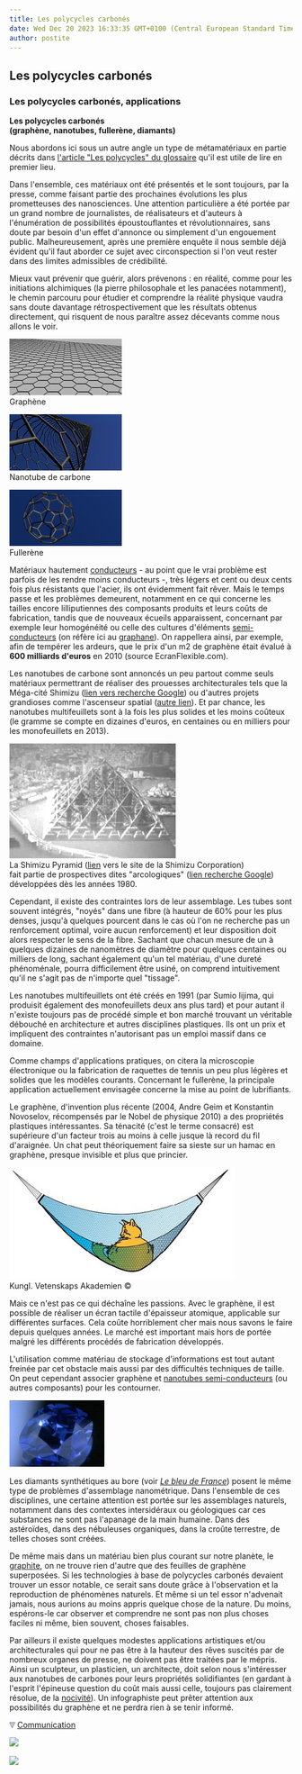 ```yaml
---
title: Les polycycles carbonés
date: Wed Dec 20 2023 16:33:35 GMT+0100 (Central European Standard Time)
author: postite
---
```


## Les polycycles carbonés
### Les polycycles carbonés, applications
 **Les polycycles carbonés  
(graphène, nanotubes, fullerène, diamants)**

Nous abordons ici sous un autre angle un type de métamatériaux en partie décrits dans [l'article "Les polycycles" du glossaire](polycyclique.html) qu'il est utile de lire en premier lieu.

Dans l'ensemble, ces matériaux ont été présentés et le sont toujours, par la presse, comme faisant partie des prochaines évolutions les plus prometteuses des nanosciences. Une attention particulière a été portée par un grand nombre de journalistes, de réalisateurs et d'auteurs à l'énumération de possibilités époustouflantes et révolutionnaires, sans doute par besoin d'un effet d'annonce ou simplement d'un engouement public. Malheureusement, après une première enquête il nous semble déjà évident qu'il faut aborder ce sujet avec circonspection si l'on veut rester dans des limites admissibles de crédibilité.

Mieux vaut prévenir que guérir, alors prévenons : en réalité, comme pour les initiations alchimiques (la pierre philosophale et les panacées notamment), le chemin parcouru pour étudier et comprendre la réalité physique vaudra sans doute davantage rétrospectivement que les résultats obtenus directement, qui risquent de nous paraître assez décevants comme nous allons le voir.

[![](images/graphene.jpg)](images/graphene800x400.jpg)  
Graphène

[![](images/nanotube200x100.jpg)](images/nanotube800x400.jpg)  
Nanotube de carbone

[![](images/fullerene200x100.jpg)](images/fullerene800x400.jpg)  
Fullerène

Matériaux hautement [conducteurs](conductionelec.html) - au point que le vrai problème est parfois de les rendre moins conducteurs -, très légers et cent ou deux cents fois plus résistants que l'acier, ils ont évidemment fait rêver. Mais le temps passe et les problèmes demeurent, notamment en ce qui concerne les tailles encore lilliputiennes des composants produits et leurs coûts de fabrication, tandis que de nouveaux écueils apparaissent, concernant par exemple leur homogénéité ou celle des cultures d'éléments [semi-conducteurs](conductionelec.html) (on réfère ici au [graphane](conductionelec.html#graphane)). On rappellera ainsi, par exemple, afin de tempérer les ardeurs, que le prix d'un m2 de graphène était évalué à **600 milliards d'euros** en 2010 (source EcranFlexible.com).

Les nanotubes de carbone sont annoncés un peu partout comme seuls matériaux permettrant de réaliser des prouesses architecturales tels que la Méga-cité Shimizu ([lien vers recherche Google](https://www.google.fr/#fp=4225d9476c551251&q=shimizu+pyramide)) ou d'autres projets grandioses comme l'ascenseur spatial ([autre lien](https://www.google.fr/#q=ascenseur+spatial)). Et par chance, les nanotubes multifeuillets sont à la fois les plus solides et les moins coûteux (le gramme se compte en dizaines d'euros, en centaines ou en milliers pour les monofeuillets en 2013).

![](images/shimizupyramid.jpg)  
La Shimizu Pyramid ([lien](http://www.shimz.co.jp/english/theme/dream/try.html) vers le site de la Shimizu Corporation)  
fait partie de prospectives dites "arcologiques" ([lien recherche Google](https://www.google.fr/#fp=4225d9476c551251&q=arcologie))  
développées dès les années 1980.

Cependant, il existe des contraintes lors de leur assemblage. Les tubes sont souvent intégrés, "noyés" dans une fibre (à hauteur de 60% pour les plus denses, jusqu'à quelques pourcent dans le cas où l'on ne recherche pas un renforcement optimal, voire aucun renforcement) et leur disposition doit alors respecter le sens de la fibre. Sachant que chacun mesure de un à quelques dizaines de nanomètres de diamètre pour quelques centaines ou milliers de long, sachant également qu'un tel matériau, d'une dureté phénoménale, pourra difficilement être usiné, on comprend intuitivement qu'il ne s'agit pas de n'importe quel "tissage".

Les nanotubes multifeuillets ont été créés en 1991 (par Sumio Iijima, qui produisit également des monofeuillets deux ans plus tard) et pour autant il n'existe toujours pas de procédé simple et bon marché trouvant un véritable débouché en architecture et autres disciplines plastiques. Ils ont un prix et impliquent des contraintes n'autorisant pas un emploi massif dans ce domaine.

Comme champs d'applications pratiques, on citera la microscopie électronique ou la fabrication de raquettes de tennis un peu plus légères et solides que les modèles courants. Concernant le fullerène, la principale application actuellement envisagée concerne la mise au point de lubrifiants.

Le graphène, d'invention plus récente (2004, Andre Geim et Konstantin Novoselov, récompensés par le Nobel de physique 2010) a des propriétés plastiques intéressantes. Sa ténacité (c'est le terme consacré) est supérieure d'un facteur trois au moins à celle jusque là record du fil d'araignée. Un chat peut théoriquement faire sa sieste sur un hamac en graphène, presque invisible et plus que princier.

![](images/chatgraphene.jpg)  
Kungl. Vetenskaps Akademien ©

Mais ce n'est pas ce qui déchaîne les passions. Avec le graphène, il est possible de réaliser un écran tactile d'épaisseur atomique, applicable sur différentes surfaces. Cela coûte horriblement cher mais nous savons le faire depuis quelques années. Le marché est important mais hors de portée malgré les différents procédés de fabrication développés.

L'utilisation comme matériau de stockage d'informations est tout autant freinée par cet obstacle mais aussi par des difficultés techniques de taille. On peut cependant associer graphène et [nanotubes semi-conducteurs](conductionelec.html#graphane) (ou autres composants) pour les contourner.

[![](images/diamanthope.jpg)](bleusfroids.html#bleudefrancediamant)

Les diamants synthétiques au bore (voir _[Le bleu de France](bleusfroids.html#bleudefrancediamant)_) posent le même type de problèmes d'assemblage nanométrique. Dans l'ensemble de ces disciplines, une certaine attention est portée sur les assemblages naturels, notamment dans des contextes intersidéraux ou géologiques car ces substances ne sont pas l'apanage de la main humaine. Dans des astéroïdes, dans des nébuleuses organiques, dans la croûte terrestre, de telles choses sont créées.

De même mais dans un matériau bien plus courant sur notre planète, le [graphite](graphite.html), on ne trouve rien d'autre que des feuilles de graphène superposées. Si les technologies à base de polycycles carbonés devaient trouver un essor notable, ce serait sans doute grâce à l'observation et la reproduction de phénomènes naturels. Et même si un tel essor n'advenait jamais, nous aurions au moins appris quelque chose de la nature. Du moins, espérons-le car observer et comprendre ne sont pas non plus choses faciles ni même, bien souvent, choses faisables.

Par ailleurs il existe quelques modestes applications artistiques et/ou architecturales qui pour ne pas être à la hauteur des rêves suscités par de nombreux organes de presse, ne doivent pas être traitées par le mépris. Ainsi un sculpteur, un plasticien, un architecte, doit selon nous s'intéresser aux nanotubes de carbones pour leurs propriétés solidifiantes (en gardant à l'esprit l'épineuse question du coût mais aussi celle, toujours pas clairement résolue, de la [nocivité](polycyclique.html#polycyclesnaturels)). Un infographiste peut prêter attention aux possibilités du graphène et ne perdra rien à se tenir informé.



![](images/flechebas.gif) [Communication](http://www.artrealite.com/annonceurs.htm) 

[![](https://cbonvin.fr/sites/regie.artrealite.com/visuels/campagne1.png)](index-2.html#20131014)

![](https://cbonvin.fr/sites/regie.artrealite.com/visuels/campagne2.png)